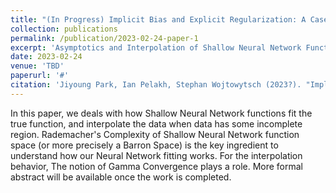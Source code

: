 ```yaml
---
title: "(In Progress) Implicit Bias and Explicit Regularization: A Case Study in Optimization Using Known Minimum Norm Interpolants."
collection: publications
permalink: /publication/2023-02-24-paper-1
excerpt: 'Asymptotics and Interpolation of Shallow Neural Network Function.'
date: 2023-02-24
venue: 'TBD'
paperurl: '#'
citation: 'Jiyoung Park, Ian Pelakh, Stephan Wojtowytsch (2023?). "Implicit Bias and Explicit Regularization: A Case Study in Optimization Using Known Minimum Norm Interpolants." <i>TBD</i>. 1(1).'
---
```

In this paper, we deals with how Shallow Neural Network functions fit the true function, and interpolate the data when data has some incomplete region. Rademacher's Complexity of Shallow Neural Network function space (or more precisely a Barron Space) is the key ingredient to understand how our Neural Network fitting works. For the interpolation behavior, The notion of Gamma Convergence plays a role. More formal abstract will be available once the work is completed.

<!---
[Download paper here](http://academicpages.github.io/files/paper1.pdf)


Recommended citation: Your Name, You. (2009). "Paper Title Number 1." <i>Journal 1</i>. 1(1).
-->
